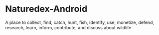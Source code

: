 # Naturedex-Android
A place to collect, find, catch, hunt, fish, identify, use, monetize, defend, research, learn, inform, contribute, and discuss about wildlife
